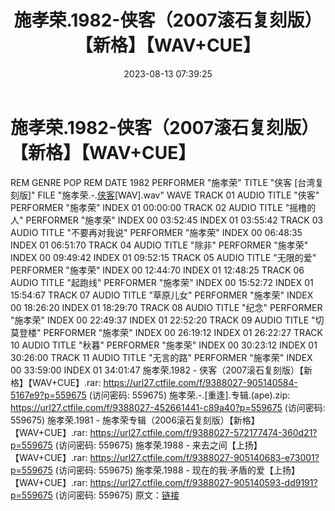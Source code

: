 ﻿---
title: 施孝荣.1982-侠客（2007滚石复刻版）【新格】【WAV+CUE】
date: 2023-08-13 07:39:25
categories: WAV车载音乐、镜像
tags: 华语中文
---
# 施孝荣.1982-侠客（2007滚石复刻版）【新格】【WAV+CUE】

REM GENRE POP
REM DATE 1982
PERFORMER "施孝荣"
TITLE "侠客 [台湾复刻版]"
FILE "施孝荣.-.[侠客](1982)[WAV].wav" WAVE
TRACK 01 AUDIO
TITLE "侠客"
PERFORMER "施孝荣"
INDEX 01 00:00:00
TRACK 02 AUDIO
TITLE "摇橹的人"
PERFORMER "施孝荣"
INDEX 00 03:52:45
INDEX 01 03:55:42
TRACK 03 AUDIO
TITLE "不要再对我说"
PERFORMER "施孝荣"
INDEX 00 06:48:35
INDEX 01 06:51:70
TRACK 04 AUDIO
TITLE "除非"
PERFORMER "施孝荣"
INDEX 00 09:49:42
INDEX 01 09:52:15
TRACK 05 AUDIO
TITLE "无限的爱"
PERFORMER "施孝荣"
INDEX 00 12:44:70
INDEX 01 12:48:25
TRACK 06 AUDIO
TITLE "起跑线"
PERFORMER "施孝荣"
INDEX 00 15:52:72
INDEX 01 15:54:67
TRACK 07 AUDIO
TITLE "草原儿女"
PERFORMER "施孝荣"
INDEX 00 18:26:20
INDEX 01 18:29:70
TRACK 08 AUDIO
TITLE "纪念"
PERFORMER "施孝荣"
INDEX 00 22:49:37
INDEX 01 22:52:20
TRACK 09 AUDIO
TITLE "切莫登楼"
PERFORMER "施孝荣"
INDEX 00 26:19:12
INDEX 01 26:22:27
TRACK 10 AUDIO
TITLE "秋暮"
PERFORMER "施孝荣"
INDEX 00 30:23:12
INDEX 01 30:26:00
TRACK 11 AUDIO
TITLE "无言的路"
PERFORMER "施孝荣"
INDEX 00 33:59:00
INDEX 01 34:01:47
施孝荣.1982 - 侠客（2007滚石复刻版）【新格】【WAV+CUE】.rar: https://url27.ctfile.com/f/9388027-905140584-5167e9?p=559675
(访问密码: 559675)
施孝荣.-.[重逢].专辑.(ape).zip: https://url27.ctfile.com/f/9388027-452661441-c89a40?p=559675
(访问密码: 559675)
施孝荣.1981 - 施孝荣专辑（2006滚石复刻版）【新格】【WAV+CUE】.rar: https://url27.ctfile.com/f/9388027-572177474-360d21?p=559675
(访问密码: 559675)
施孝荣.1988 - 来去之间【上扬】【WAV+CUE】.rar: https://url27.ctfile.com/f/9388027-905140683-e73001?p=559675
(访问密码: 559675)
施孝荣.1988 - 现在的我·矛盾的爱【上扬】【WAV+CUE】.rar: https://url27.ctfile.com/f/9388027-905140593-dd9191?p=559675
(访问密码: 559675)
原文：[链接](https://blog.sina.com.cn/s/blog_1647c7e760103132p.html)